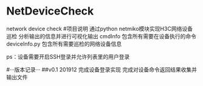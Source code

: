 # NetDeviceCheck
network device check
#项目说明
通过python netmiko模块实现H3C网络设备巡检
分析输出的信息并进行可视化输出
cmdInfo 包含所有需要在设备执行的命令
deviceInfo.py 包含所有需要巡检的网络设备信息

ps：设备需要开启SSH登录并允许列表里的用户登录

#···版本记录···
##v0.1 201912
完成设备登录实现
完成对设备命令返回结果收集并输出文件
